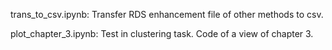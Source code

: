 trans_to_csv.ipynb: Transfer RDS enhancement file of other methods to csv.

plot_chapter_3.ipynb: Test in clustering task. Code of a view of chapter 3.
